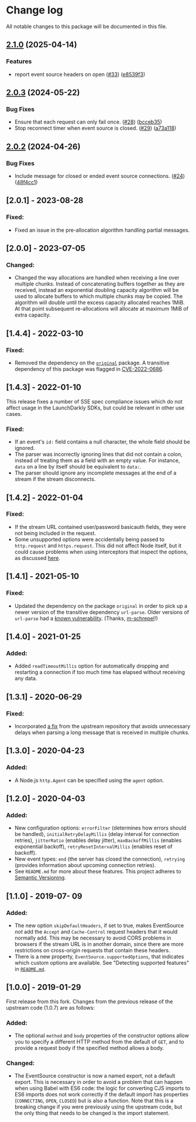 # Change log

All notable changes to this package will be documented in this file.

## [2.1.0](https://github.com/launchdarkly/js-eventsource/compare/2.0.3...2.1.0) (2025-04-14)


### Features

* report event source headers on open ([#33](https://github.com/launchdarkly/js-eventsource/issues/33)) ([e8539f3](https://github.com/launchdarkly/js-eventsource/commit/e8539f39c9fad7d85419cf99595edd4244027a9d))

## [2.0.3](https://github.com/launchdarkly/js-eventsource/compare/v2.0.2...2.0.3) (2024-05-22)


### Bug Fixes

* Ensure that each request can only fail once. ([#28](https://github.com/launchdarkly/js-eventsource/issues/28)) ([bcceb35](https://github.com/launchdarkly/js-eventsource/commit/bcceb359723e30024321cabe7bddd5d2ffa4434b))
* Stop reconnect timer when event source is closed. ([#29](https://github.com/launchdarkly/js-eventsource/issues/29)) ([a73a118](https://github.com/launchdarkly/js-eventsource/commit/a73a118345dc7b251d709bf19838fc2834cdf5ca))

## [2.0.2](https://github.com/launchdarkly/js-eventsource/compare/2.0.1...v2.0.2) (2024-04-26)


### Bug Fixes

* Include message for closed or ended event source connections. ([#24](https://github.com/launchdarkly/js-eventsource/issues/24)) ([48f4cc1](https://github.com/launchdarkly/js-eventsource/commit/48f4cc1313f830c17fa82d6046baacfdb6cf76c4))

## [2.0.1] - 2023-08-28
### Fixed:
- Fixed an issue in the pre-allocation algorithm handling partial messages.

## [2.0.0] - 2023-07-05
### Changed:
- Changed the way allocations are handled when receiving a line over multiple chunks. Instead of concatenating buffers together as they are received, instead an exponential doubling capacity algorithm will be used to allocate buffers to which multiple chunks may be copied. The algorithm will double until the excess capacity allocated reaches 1MiB. At that point subsequent re-allocations will allocate at maximum 1MiB of extra capacity.

## [1.4.4] - 2022-03-10
### Fixed:
- Removed the dependency on the [`original`](https://www.npmjs.com/package/original) package. A transitive dependency of this package was flagged in [CVE-2022-0686](https://nvd.nist.gov/vuln/detail/CVE-2022-0686).

## [1.4.3] - 2022-01-10
This release fixes a number of SSE spec compliance issues which do not affect usage in the LaunchDarkly SDKs, but could be relevant in other use cases.

### Fixed:
- If an event's `id:` field contains a null character, the whole field should be ignored.
- The parser was incorrectly ignoring lines that did not contain a colon, instead of treating them as a field with an empty value. For instance, `data` on a line by itself should be equivalent to `data:`.
- The parser should ignore any incomplete messages at the end of a stream if the stream disconnects.

## [1.4.2] - 2022-01-04
### Fixed:
- If the stream URL contained user/password basicauth fields, they were not being included in the request.
- Some unsupported options were accidentally being passed to `http.request` and `https.request`. This did not affect Node itself, but it could cause problems when using interceptors that inspect the options, as discussed [here](https://github.com/mswjs/interceptors/issues/188).

## [1.4.1] - 2021-05-10
### Fixed:
- Updated the dependency on the package `original` in order to pick up a newer version of the transitive dependency `url-parse`. Older versions of `url-parse` had a [known vulnerability](https://github.com/advisories/GHSA-9m6j-fcg5-2442). (Thanks, [m-schrepel](https://github.com/launchdarkly/js-eventsource/pull/11)!)

## [1.4.0] - 2021-01-25
### Added:
- Added `readTimeoutMillis` option for automatically dropping and restarting a connection if too much time has elapsed without receiving any data.

## [1.3.1] - 2020-06-29
### Fixed:
- Incorporated [a fix](https://github.com/EventSource/eventsource/pull/130) from the upstream repository that avoids unnecessary delays when parsing a long message that is received in multiple chunks.

## [1.3.0] - 2020-04-23
### Added:
- A Node.js `http.Agent` can be specified using the `agent` option.

## [1.2.0] - 2020-04-03
### Added:
- New configuration options: `errorFilter` (determines how errors should be handled), `initialRetryDelayMillis` (delay interval for connection retries), `jitterRatio` (enables delay jitter), `maxBackoffMillis` (enables exponential backoff), `retryResetIntervalMillis` (enables reset of backoff).
- New event types: `end` (the server has closed the connection), `retrying` (provides information about upcoming connection retries).
- See `README.md` for more about these features.
This project adheres to [Semantic Versioning](http://semver.org).

## [1.1.0] - 2019-07- 09

### Added:
- The new option `skipDefaultHeaders`, if set to true, makes EventSource _not_ add the `Accept` and `Cache-Control` request headers that it would normally add. This may be necessary to avoid CORS problems in browsers if the stream URL is in another domain, since there are more restrictions on cross-origin requests that contain these headers.
- There is a new property, `EventSource.supportedOptions`, that indicates which custom options are available. See "Detecting supported features" in [`README.md`](README.md#detecting-supported-features).

## [1.0.0] - 2019-01-29
First release from this fork. Changes from the previous release of the upstream code (1.0.7) are as follows:

### Added:
- The optional `method` and `body` properties of the constructor options allow you to specify a different HTTP method from the default of `GET`, and to provide a request body if the specified method allows a body.

### Changed:
- The EventSource constructor is now a named export, not a default export. This is necessary in order to avoid a problem that  can happen when using Babel with ES6 code: the logic for converting CJS imports to ES6 imports does not work correctly if the default import has properties (`CONNECTING`, `OPEN`, `CLOSED`) but is also a function. Note that this is a breaking change if you were previously using the upstream code, but the only thing that needs to be changed is the import statement.

